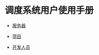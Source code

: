 # 调度系统用户使用手册



* [服务器](section1_plan/README.md)
    
* [项目](section2_flow/README.md)
    
* [开发人员](section3_job/README.md)
    
